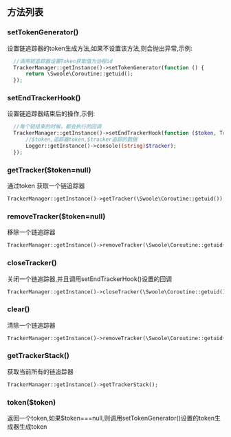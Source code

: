 
## 方法列表  

###  setTokenGenerator()  
设置链追踪器的token生成方法,如果不设置该方法,则会抛出异常,示例:  
```php
  //调用链追踪器设置Token获取值为协程id
  TrackerManager::getInstance()->setTokenGenerator(function () {
      return \Swoole\Coroutine::getuid();
  });
```

### setEndTrackerHook()
设置链追踪器结束后的操作,示例:  
```php
  //每个链结束的时候，都会执行的回调
  TrackerManager::getInstance()->setEndTrackerHook(function ($token, Tracker $tracker) {
      //$token,追踪器token,$tracker追踪的数据
      Logger::getInstance()->console((string)$tracker);
  });
```
### getTracker($token=null)
通过token 获取一个链追踪器
```php
TrackerManager::getInstance()->getTracker(\Swoole\Coroutine::getuid());
```

### removeTracker($token=null)
移除一个链追踪器
```php
TrackerManager::getInstance()->removeTracker(\Swoole\Coroutine::getuid());
```
### closeTracker()
关闭一个链追踪器,并且调用setEndTrackerHook()设置的回调
```php
TrackerManager::getInstance()->closeTracker(\Swoole\Coroutine::getuid());
```
### clear()
清除一个链追踪器
```php
TrackerManager::getInstance()->removeTracker(\Swoole\Coroutine::getuid());
```
### getTrackerStack()
获取当前所有的链追踪器

```php
TrackerManager::getInstance()->getTrackerStack();
```
### token($token)
返回一个token,如果$token===null,则调用setTokenGenerator()设置的token生成器生成token


